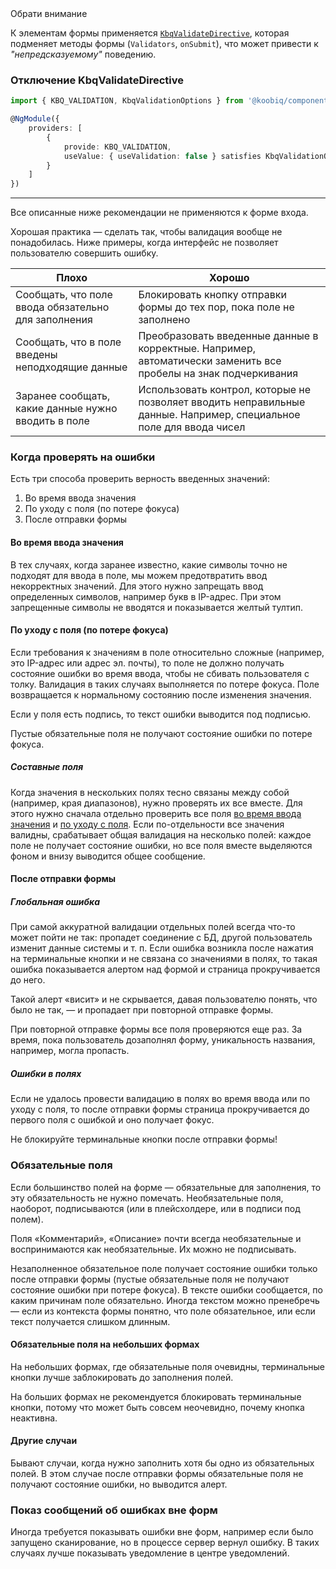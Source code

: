 <div class="kbq-callout kbq-callout_warning">
<div class="kbq-callout__header">Обрати внимание</div>
<div class="kbq-callout__content">

К элементам формы применяется [`KbqValidateDirective`](https://github.com/koobiq/angular-components/blob/main/packages/components/form-field/validate.directive.ts), которая подменяет методы формы (`Validators`, `onSubmit`), что может привести к _"непредсказуемому"_ поведению.

</div>
</div>

### Отключение KbqValidateDirective

```ts
import { KBQ_VALIDATION, KbqValidationOptions } from '@koobiq/components/core';

@NgModule({
    providers: [
        {
            provide: KBQ_VALIDATION,
            useValue: { useValidation: false } satisfies KbqValidationOptions
        }
    ]
})
```

---

Все описанные ниже рекомендации не применяются к форме входа.

Хорошая практика — сделать так, чтобы валидация вообще не понадобилась. Ниже примеры, когда интерфейс не позволяет пользователю совершить ошибку.

| <span class="kbq-error">Плохо<span>                 | <span class="kbq-success">Хорошо<span>                                                                             |
| --------------------------------------------------- | ------------------------------------------------------------------------------------------------------------------ |
| Сообщать, что поле ввода обязательно для заполнения | Блокировать кнопку отправки формы до тех пор, пока поле не заполнено                                               |
| Сообщать, что в поле введены неподходящие данные    | Преобразовать введенные данные в корректные. Например, автоматически заменить все пробелы на знак подчеркивания    |
| Заранее сообщать, какие данные нужно вводить в поле | Использовать контрол, которые не позволяет вводить неправильные данные. Например, специальное поле для ввода чисел |

### Когда проверять на ошибки

Есть три способа проверить верность введенных значений:

1. Во время ввода значения
2. По уходу с поля (по потере фокуса)
3. После отправки формы

#### Во время ввода значения

В тех случаях, когда заранее известно, какие символы точно не подходят для ввода в поле, мы можем предотвратить ввод некорректных значений. Для этого нужно запрещать ввод определенных символов, например букв в IP-адрес. При этом запрещенные символы не вводятся и показывается желтый тултип.

<!-- example(validation-on-type) -->

#### По уходу с поля (по потере фокуса)

Если требования к значениям в поле относительно сложные (например, это IP-адрес или адрес эл. почты), то поле не должно получать состояние ошибки во время ввода, чтобы не сбивать пользователя с толку. Валидация в таких случаях выполняется по потере фокуса. Поле возвращается к нормальному состоянию после изменения значения.

Если у поля есть подпись, то текст ошибки выводится под подписью.

Пустые обязательные поля не получают состояние ошибки по потере фокуса.

<!-- example(validation-on-blur) -->

##### Составные поля

Когда значения в нескольких полях тесно связаны между собой (например, края диапазонов), нужно проверять их все вместе. Для этого нужно сначала отдельно проверить все поля [во время ввода значения](/other/validation/overview#во-время-ввода-значения) и [по уходу с поля](/other/validation/overview#по-уходу-с-поля-%28по-потере-фокуса%29). Если по-отдельности все значения валидны, срабатывает общая валидация на несколько полей: каждое поле не получает состояние ошибки, но все поля вместе выделяются фоном и внизу выводится общее сообщение.

<!-- example(validation-composite) -->

#### После отправки формы

##### Глобальная ошибка

При самой аккуратной валидации отдельных полей всегда что-то может пойти не так: пропадет соединение с БД, другой пользователь изменит данные системы и т. п. Если ошибка возникла после нажатия на терминальные кнопки и не связана со значениями в полях, то такая ошибка показывается алертом над формой и страница прокручивается до него.

Такой алерт «висит» и не скрывается, давая пользователю понять, что было не так, — и пропадает при повторной отправке формы.

При повторной отправке формы все поля проверяются еще раз. За время, пока пользователь дозаполнял форму, уникальность названия, например, могла пропасть.

<!-- example(validation-global) -->

##### Ошибки в полях

Если не удалось провести валидацию в полях во время ввода или по уходу с поля, то после отправки формы страница прокручивается до первого поля с ошибкой и оно получает фокус.

Не блокируйте терминальные кнопки после отправки формы!

### Обязательные поля

Если большинство полей на форме — обязательные для заполнения, то эту обязательность не нужно помечать. Необязательные поля, наоборот, подписываются (или в плейсхолдере, или в подписи под полем).

Поля «Комментарий», «Описание» почти всегда необязательные и воспринимаются как необязательные. Их можно не подписывать.

Незаполненное обязательное поле получает состояние ошибки только после отправки формы (пустые обязательные поля не получают состояние ошибки при потере фокуса). В тексте ошибки сообщается, по каким причинам поле обязательно. Иногда текстом можно пренебречь — если из контекста формы понятно, что поле обязательное, или если текст получается слишком длинным.

<!-- example(validation-overview) -->

#### Обязательные поля на небольших формах

На небольших формах, где обязательные поля очевидны, терминальные кнопки лучше заблокировать до заполнения полей.

На больших формах не рекомендуется блокировать терминальные кнопки, потому что может быть совсем неочевидно, почему кнопка неактивна.

<!-- example(validation-small) -->

#### Другие случаи

Бывают случаи, когда нужно заполнить хотя бы одно из обязательных полей. В этом случае после отправки формы обязательные поля не получают состояние ошибки, но выводится алерт.

<!-- example(validation-global-one-required) -->

### Показ сообщений об ошибках вне форм

Иногда требуется показывать ошибки вне форм, например если было запущено сканирование, но в процессе сервер вернул ошибку. В таких случаях лучше показывать уведомление в центре уведомлений.
